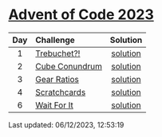[Advent of Code 2023](https://adventofcode.com/2023)
==========

| Day | Challenge | Solution |
|:---:|:---|:---:|
| 1 | [Trebuchet?!](https://adventofcode.com/2023/day/1) | [solution](./day01/main.rs) |
| 2 | [Cube Conundrum](https://adventofcode.com/2023/day/2) | [solution](./day02/main.rs) |
| 3 | [Gear Ratios](https://adventofcode.com/2023/day/3) | [solution](./day03/main.rs) |
| 4 | [Scratchcards](https://adventofcode.com/2023/day/4) | [solution](./day04/main.rs) |
| 6 | [Wait For It](https://adventofcode.com/2023/day/6) | [solution](./day06/main.rs) |

Last updated: 06/12/2023, 12:53:19